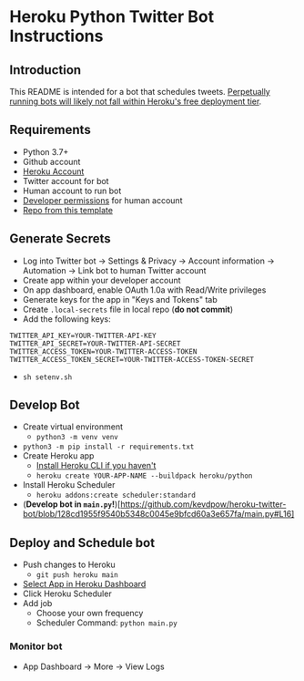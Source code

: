 # Heroku Python Twitter Bot Instructions

## Introduction

This README is intended for a bot that schedules tweets. [Perpetually running bots will likely not fall within Heroku's free deployment tier](https://www.heroku.com/pricing).

## Requirements

- Python 3.7+
- Github account
- [Heroku Account](https://signup.heroku.com/)
- Twitter account for bot
- Human account to run bot
- [Developer permissions](developer.twitter.com/) for human account
- [Repo from this template](https://docs.github.com/en/repositories/creating-and-managing-repositories/creating-a-repository-from-a-template)

## Generate Secrets

- Log into Twitter bot -> Settings & Privacy -> Account information -> Automation -> Link bot to human Twitter account
- Create app within your developer account
- On app dashboard, enable OAuth 1.0a with Read/Write privileges
- Generate keys for the app in "Keys and Tokens" tab
- Create `.local-secrets` file in local repo (**do not commit**)
- Add the following keys:

```
TWITTER_API_KEY=YOUR-TWITTER-API-KEY
TWITTER_API_SECRET=YOUR-TWITTER-API-SECRET
TWITTER_ACCESS_TOKEN=YOUR-TWITTER-ACCESS-TOKEN
TWITTER_ACCESS_TOKEN_SECRET=YOUR-TWITTER-ACCESS-TOKEN-SECRET
```

- `sh setenv.sh`

## Develop Bot

- Create virtual environment
  - `python3 -m venv venv`
- `python3 -m pip install -r requirements.txt`
- Create Heroku app
  - [Install Heroku CLI if you haven't](https://devcenter.heroku.com/articles/git)
  - `heroku create YOUR-APP-NAME --buildpack heroku/python`
- Install Heroku Scheduler
  - `heroku addons:create scheduler:standard`
- (**Develop bot in `main.py`!**)[https://github.com/kevdpow/heroku-twitter-bot/blob/128cd1955f9540b5348c0045e9bfcd60a3e657fa/main.py#L16]

## Deploy and Schedule bot

- Push changes to Heroku
  - `git push heroku main`
- [Select App in Heroku Dashboard](https://dashboard.heroku.com/apps)
- Click Heroku Scheduler
- Add job
  - Choose your own frequency
  - Scheduler Command: `python main.py`

### Monitor bot

- App Dashboard -> More -> View Logs
